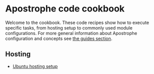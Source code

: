 # Apostrophe code cookbook

Welcome to the cookbook. These code recipes show how to execute specific tasks, from hosting setup to commonly used module configurations. For more general information about Apostrophe configuration and concepts see [the guides section](/guide/).

## Hosting

- [Ubuntu hosting setup](ubuntu-setup.md)